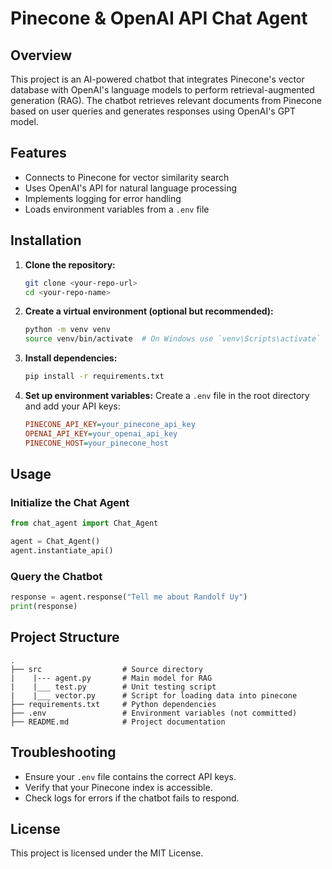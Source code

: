 # Pinecone & OpenAI API Chat Agent

## Overview
This project is an AI-powered chatbot that integrates Pinecone's vector database with OpenAI's language models to perform retrieval-augmented generation (RAG). The chatbot retrieves relevant documents from Pinecone based on user queries and generates responses using OpenAI's GPT model.

## Features
- Connects to Pinecone for vector similarity search
- Uses OpenAI's API for natural language processing
- Implements logging for error handling
- Loads environment variables from a `.env` file

## Installation

1. **Clone the repository:**
   ```sh
   git clone <your-repo-url>
   cd <your-repo-name>
   ```

2. **Create a virtual environment (optional but recommended):**
   ```sh
   python -m venv venv
   source venv/bin/activate  # On Windows use `venv\Scripts\activate`
   ```

3. **Install dependencies:**
   ```sh
   pip install -r requirements.txt
   ```

4. **Set up environment variables:**
   Create a `.env` file in the root directory and add your API keys:
   ```ini
   PINECONE_API_KEY=your_pinecone_api_key
   OPENAI_API_KEY=your_openai_api_key
   PINECONE_HOST=your_pinecone_host
   ```

## Usage

### Initialize the Chat Agent

```python
from chat_agent import Chat_Agent

agent = Chat_Agent()
agent.instantiate_api()
```

### Query the Chatbot

```python
response = agent.response("Tell me about Randolf Uy")
print(response)
```

## Project Structure
```
.
├── src                  # Source directory
|    |--- agent.py       # Main model for RAG
|    |___ test.py        # Unit testing script 
|    |___ vector.py      # Script for loading data into pinecone
├── requirements.txt     # Python dependencies
├── .env                 # Environment variables (not committed)
├── README.md            # Project documentation
```

## Troubleshooting
- Ensure your `.env` file contains the correct API keys.
- Verify that your Pinecone index is accessible.
- Check logs for errors if the chatbot fails to respond.

## License
This project is licensed under the MIT License.

